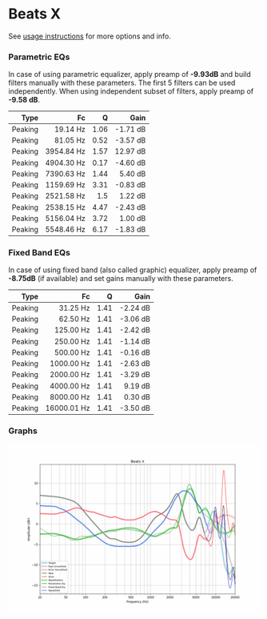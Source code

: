 # Beats X
See [usage instructions](https://github.com/jaakkopasanen/AutoEq#usage) for more options and info.

### Parametric EQs
In case of using parametric equalizer, apply preamp of **-9.93dB** and build filters manually
with these parameters. The first 5 filters can be used independently.
When using independent subset of filters, apply preamp of **-9.58 dB**.

| Type    | Fc         |    Q | Gain     |
|--------:|-----------:|-----:|---------:|
| Peaking | 19.14 Hz   | 1.06 | -1.71 dB |
| Peaking | 81.05 Hz   | 0.52 | -3.57 dB |
| Peaking | 3954.84 Hz | 1.57 | 12.97 dB |
| Peaking | 4904.30 Hz | 0.17 | -4.60 dB |
| Peaking | 7390.63 Hz | 1.44 | 5.40 dB  |
| Peaking | 1159.69 Hz | 3.31 | -0.83 dB |
| Peaking | 2521.58 Hz | 1.5  | 1.22 dB  |
| Peaking | 2538.15 Hz | 4.47 | -2.43 dB |
| Peaking | 5156.04 Hz | 3.72 | 1.00 dB  |
| Peaking | 5548.46 Hz | 6.17 | -1.83 dB |

### Fixed Band EQs
In case of using fixed band (also called graphic) equalizer, apply preamp of **-8.75dB**
(if available) and set gains manually with these parameters.

| Type    | Fc          |    Q | Gain     |
|--------:|------------:|-----:|---------:|
| Peaking | 31.25 Hz    | 1.41 | -2.24 dB |
| Peaking | 62.50 Hz    | 1.41 | -3.06 dB |
| Peaking | 125.00 Hz   | 1.41 | -2.42 dB |
| Peaking | 250.00 Hz   | 1.41 | -1.14 dB |
| Peaking | 500.00 Hz   | 1.41 | -0.16 dB |
| Peaking | 1000.00 Hz  | 1.41 | -2.63 dB |
| Peaking | 2000.00 Hz  | 1.41 | -3.29 dB |
| Peaking | 4000.00 Hz  | 1.41 | 9.19 dB  |
| Peaking | 8000.00 Hz  | 1.41 | 0.30 dB  |
| Peaking | 16000.01 Hz | 1.41 | -3.50 dB |

### Graphs
![](./Beats%20X.png)